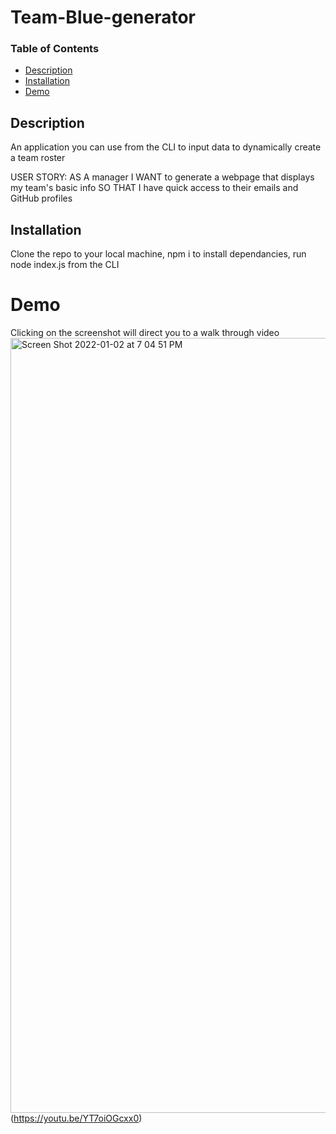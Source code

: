 # Team-Blue-generator
 ### Table of Contents
  * [Description](#description)
  * [Installation](#installation)
  * [Demo](#demo)

## Description
An application you can use from the CLI to input data to dynamically create a team roster

USER STORY:
AS A manager
I WANT to generate a webpage that displays my team's basic info
SO THAT I have quick access to their emails and GitHub profiles
 ## Installation
Clone the repo to your local machine, npm i to install dependancies, run node index.js from the CLI
 # Demo
Clicking on the screenshot will direct you to a walk through video
<img width="1240" alt="Screen Shot 2022-01-02 at 7 04 51 PM" src="https://user-images.githubusercontent.com/74579301/147895604-94a3cced-aef7-47ba-a937-cfdd7e29c074.png"> (https://youtu.be/YT7oiOGcxx0)

